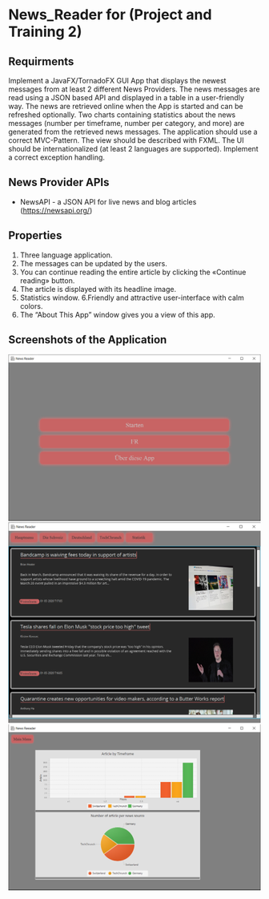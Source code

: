 # News_Reader for (Project and Training 2)
## Requirments
Implement a JavaFX/TornadoFX GUI App that displays the newest messages from at least 2 different News Providers.
The news messages are read using a JSON based API and displayed in a table in a user-friendly way. The news are retrieved online when the App is started and can be refreshed optionally.
Two charts containing statistics about the news messages (number per timeframe, number per category, and more) are generated from the retrieved news messages.
The application should use a correct MVC-Pattern. The view should be described with FXML. The UI should be internationalized (at least 2 languages are supported).
Implement a correct exception handling.

## News Provider APIs
- NewsAPI - a JSON API for live news and blog articles (https://newsapi.org/)

## Properties
1. Three language application.
2. The messages can be updated by the users.
3. You can continue reading the entire article by clicking the «Continue reading» button.
4. The article is displayed with its headline image.
5. Statistics window.
6.Friendly and attractive user-interface with calm colors.
7. The “About This App” window gives you a view of this app.

## Screenshots of the Application
![](mainMenu.PNG)
![](main.PNG)
![](statstics.PNG)

